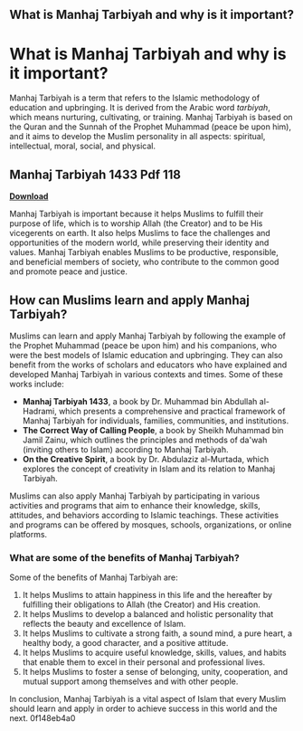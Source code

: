 ## What is Manhaj Tarbiyah and why is it important?

  
# What is Manhaj Tarbiyah and why is it important?
 
Manhaj Tarbiyah is a term that refers to the Islamic methodology of education and upbringing. It is derived from the Arabic word *tarbiyah*, which means nurturing, cultivating, or training. Manhaj Tarbiyah is based on the Quran and the Sunnah of the Prophet Muhammad (peace be upon him), and it aims to develop the Muslim personality in all aspects: spiritual, intellectual, moral, social, and physical.
 
## Manhaj Tarbiyah 1433 Pdf 118


[**Download**](https://www.google.com/url?q=https%3A%2F%2Fshurll.com%2F2tKERz&sa=D&sntz=1&usg=AOvVaw3x3TdKc7V1S4ehuEbChCGi)

 
Manhaj Tarbiyah is important because it helps Muslims to fulfill their purpose of life, which is to worship Allah (the Creator) and to be His vicegerents on earth. It also helps Muslims to face the challenges and opportunities of the modern world, while preserving their identity and values. Manhaj Tarbiyah enables Muslims to be productive, responsible, and beneficial members of society, who contribute to the common good and promote peace and justice.
 
## How can Muslims learn and apply Manhaj Tarbiyah?
 
Muslims can learn and apply Manhaj Tarbiyah by following the example of the Prophet Muhammad (peace be upon him) and his companions, who were the best models of Islamic education and upbringing. They can also benefit from the works of scholars and educators who have explained and developed Manhaj Tarbiyah in various contexts and times. Some of these works include:
 
- **Manhaj Tarbiyah 1433**, a book by Dr. Muhammad bin Abdullah al-Hadrami, which presents a comprehensive and practical framework of Manhaj Tarbiyah for individuals, families, communities, and institutions.
- **The Correct Way of Calling People**, a book by Sheikh Muhammad bin Jamil Zainu, which outlines the principles and methods of da'wah (inviting others to Islam) according to Manhaj Tarbiyah.
- **On the Creative Spirit**, a book by Dr. Abdulaziz al-Murtada, which explores the concept of creativity in Islam and its relation to Manhaj Tarbiyah.

Muslims can also apply Manhaj Tarbiyah by participating in various activities and programs that aim to enhance their knowledge, skills, attitudes, and behaviors according to Islamic teachings. These activities and programs can be offered by mosques, schools, organizations, or online platforms.
 
### What are some of the benefits of Manhaj Tarbiyah?
 
Some of the benefits of Manhaj Tarbiyah are:

1. It helps Muslims to attain happiness in this life and the hereafter by fulfilling their obligations to Allah (the Creator) and His creation.
2. It helps Muslims to develop a balanced and holistic personality that reflects the beauty and excellence of Islam.
3. It helps Muslims to cultivate a strong faith, a sound mind, a pure heart, a healthy body, a good character, and a positive attitude.
4. It helps Muslims to acquire useful knowledge, skills, values, and habits that enable them to excel in their personal and professional lives.
5. It helps Muslims to foster a sense of belonging, unity, cooperation, and mutual support among themselves and with other people.

In conclusion, Manhaj Tarbiyah is a vital aspect of Islam that every Muslim should learn and apply in order to achieve success in this world and the next.
 0f148eb4a0
